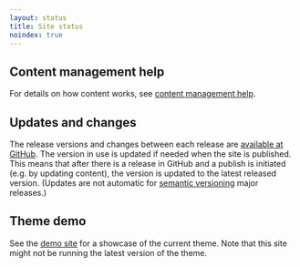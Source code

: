 ```yaml
---
layout: status
title: Site status
noindex: true
---
```


## Content management help

For details on how content works, see [content management help](/content-management-help).

## Updates and changes

The release versions and changes between each release are [available at GitHub](https://github.com/reima-ecom/reima-theme/releases). The version in use is updated if needed when the site is published. This means that after there is a release in GitHub and a publish is initiated (e.g. by updating content), the version is updated to the latest released version. (Updates are not automatic for [semantic versioning](https://semver.org/) major releases.)

## Theme demo

See the [demo site](https://reima-demo.netlify.app) for a showcase of the current theme. Note that this site might not be running the latest version of the theme.
